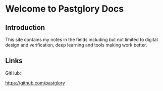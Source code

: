 # Welcome to Pastglory Docs

## Introduction

This site contains my notes in the fields including but not limited to
digital design and verification, deep learning and tools making work better.


## Links

GitHub:

https://github.com/pastglory